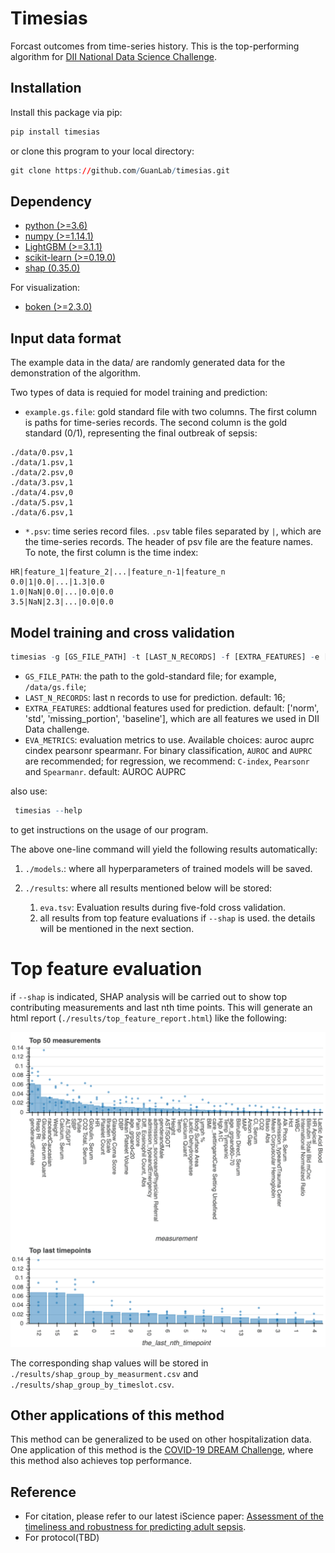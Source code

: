 # Timesias
Forcast outcomes from time-series history. This is the top-performing algorithm for [DII National Data Science Challenge](https://sbmi.uth.edu/news/story.htm?id=4a7fba5d-2bd9-402a-a3bb-a2f5d21d2fe3).

## Installation
Install this package via pip:
``` r
pip install timesias
```
or clone this program to your local directory: 

``` r
git clone https://github.com/GuanLab/timesias.git
```
## Dependency

* [python (>=3.6)](https://www.python.org/)
* [numpy (>=1.14.1)](https://numpy.org/)
* [LightGBM (>=3.1.1)](https://pypi.org/project/lightgbm/)
* [scikit-learn (>=0.19.0)](https://scikit-learn.org/stable/) 
* [shap (0.35.0)](https://pypi.org/project/shap/)

For visualization:
* [boken (>=2.3.0)](https://docs.bokeh.org/en/latest/docs/first_steps/installation.html)

## Input data format

The example data in the data/ are randomly generated data for the demonstration of the algorithm.

Two types of data is requied for model training and prediction:
* `example.gs.file`: gold standard file with two columns. The first column is paths for time-series records. The second column is the gold standard (0/1), representing the final outbreak of sepsis:

``` 
./data/0.psv,1
./data/1.psv,1
./data/2.psv,0
./data/3.psv,1
./data/4.psv,0
./data/5.psv,1
./data/6.psv,1
``` 

* `*.psv`: time series record files. `.psv` table files separated by `|`, which are the time-series records.
	The header of psv file are the feature names. To note, the first column is the time index:

``` 
HR|feature_1|feature_2|...|feature_n-1|feature_n
0.0|1|0.0|...|1.3|0.0 
1.0|NaN|0.0|...|0.0|0.0
3.5|NaN|2.3|...|0.0|0.0
```
## Model training and cross validation
``` r
timesias -g [GS_FILE_PATH] -t [LAST_N_RECORDS] -f [EXTRA_FEATURES] -e [EVA_METRICS] --shap
```

* `GS_FILE_PATH`: the path to the gold-standard file; for example, `/data/gs.file`;
* `LAST_N_RECORDS`: last n records to use for prediction. default: 16;
* `EXTRA_FEATURES`: addtional features used for prediction. default: ['norm', 'std', 'missing_portion', 'baseline'], which are all features we used in DII Data challenge.
* `EVA_METRICS`: evaluation metrics to use. Available choices: auroc auprc cindex pearsonr spearmanr. For binary classification, `AUROC` and `AUPRC` are recommended; for regression, we recommend: `C-index`, `Pearsonr` and `Spearmanr`. default: AUROC AUPRC

also use:

```r
 timesias --help
```
to get instructions on the usage of our program.


The above one-line command will yield the following results automatically:

1. `./models`.: where all hyperparameters of trained models will be saved.

2. `./results`: where all results mentioned below will be stored:
	1. `eva.tsv`: Evaluation results during five-fold cross validation.
	2. all results from top feature evaluations if  `--shap` is used. the details will be mentioned in the next section.

# Top feature evaluation

if `--shap` is indicated, SHAP analysis will be carried out to show top contributing measurements and last nth time points. This will generate an html report (`./results/top_feature_report.html`) like the following:

<p align="center">
<img width="800", src ="https://github.com/GuanLab/timesias/blob/master/top_feature_report_example.png">
</p>

The corresponding shap values will be stored in `./results/shap_group_by_measurment.csv` and `./results/shap_group_by_timeslot.csv`.

## Other applications of this method

This method can be generalized to be used on other hospitalization data. One application of this method is the [COVID-19 DREAM Challenge](https://www.synapse.org/#!Synapse:syn21849255/wiki/602411), where this method also achieves top performance.

## Reference
* For citation, please refer to our latest iScience paper: [Assessment of the timeliness and robustness for predicting adult sepsis](https://www.sciencedirect.com/science/article/pii/S2589004221000742).
* For protocol(TBD)
